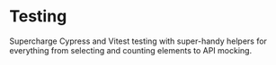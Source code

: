 # Testing

Supercharge Cypress and Vitest testing with super-handy helpers for everything from selecting and counting elements to API mocking.
